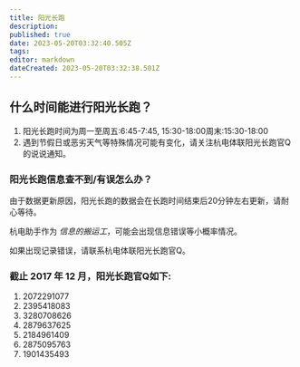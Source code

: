 ```yaml
---
title: 阳光长跑
description: 
published: true
date: 2023-05-20T03:32:40.505Z
tags: 
editor: markdown
dateCreated: 2023-05-20T03:32:38.501Z
---
```


## 什么时间能进行阳光长跑？

1. 阳光长跑时间为周一至周五:6:45-7:45, 15:30-18:00周末:15:30-18:00
1. 遇到节假日或恶劣天气等特殊情况可能有变化，请关注杭电体联阳光长跑官Q的说说通知。

### 阳光长跑信息查不到/有误怎么办？

由于数据更新原因，阳光长跑的数据会在长跑时间结束后20分钟左右更新，请耐心等待。

杭电助手作为 *信息的搬运工*，可能会出现信息错误等小概率情况。

如果出现记录错误，请联系杭电体联阳光长跑官Q。



### 截止 2017 年 12 月，阳光长跑官Q如下:
1. 2072291077
2. 2395418083
3. 3280708626
4. 2879637625
5. 2184961409
6. 2875095763
7. 1901435493